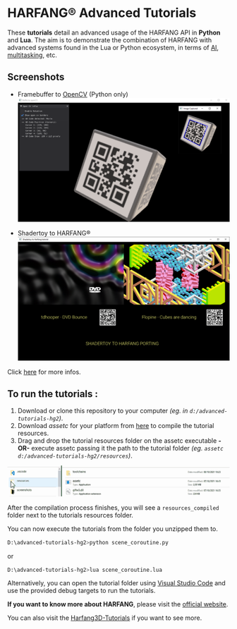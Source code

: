 # HARFANG® Advanced Tutorials

These **tutorials** detail an advanced usage of the HARFANG API in **Python** and **Lua**. The aim is to demonstrate the combination of HARFANG with advanced systems found in the Lua or Python ecosystem, in terms of [AI](https://pypi.org/project/opencv-python/), [multitasking](https://en.wikipedia.org/wiki/Coroutine), etc.

## Screenshots
* Framebuffer to [OpenCV](https://pypi.org/project/opencv-python/) (Python only)
![Buffer to OpenCV](screenshots/buffer_to_opencv_example.png)

* Shadertoy to HARFANG® 
![Shadertoy to HARFANG](screenshots/shadertoy_to_harfang.png)

Click [here](resources/convert_shader_to_harfang.md) for more infos.

## To run the tutorials : 

1. Download or clone this repository to your computer _(eg. in `d:/advanced-tutorials-hg2`)_.
2. Download _assetc_ for your platform from [here](https://harfang3d.com/releases) to compile the tutorial resources.
3. Drag and drop the tutorial resources folder on the assetc executable **-OR-** execute assetc passing it the path to the tutorial folder _(eg. `assetc d:/advanced-tutorials-hg2/resources`)_.

![assetc drag & drop](https://github.com/harfang3d/image-storage/raw/main/tutorials/assetc.gif)

After the compilation process finishes, you will see a `resources_compiled` folder next to the tutorials resources folder.

You can now execute the tutorials from the folder you unzipped them to.

```bash
D:\advanced-tutorials-hg2>python scene_coroutine.py
```
or
```bash
D:\advanced-tutorials-hg2>lua scene_coroutine.lua
```

Alternatively, you can open the tutorial folder using [Visual Studio Code](https://code.visualstudio.com/) and use the provided debug targets to run the tutorials.

**If you want to know more about HARFANG**, please visit the [official website](https://www.harfang3d.com).

You can also visit the [Harfang3D-Tutorials](https://github.com/harfang3d/tutorials-hg2) if you want to see more.
